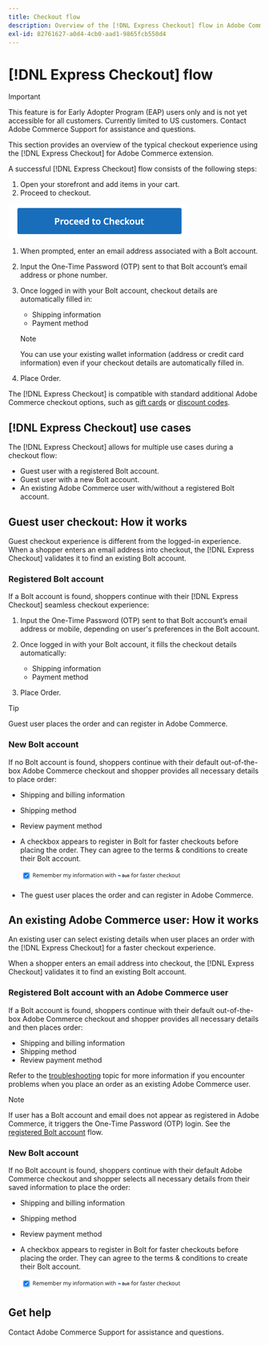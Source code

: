 ```yaml
---
title: Checkout flow
description: Overview of the [!DNL Express Checkout] flow in Adobe Commerce.
exl-id: 82761627-a0d4-4cb0-aad1-9865fcb550d4
---
```

# [!DNL Express Checkout] flow

>[!IMPORTANT]
>
> This feature is for Early Adopter Program (EAP) users only and is not yet accessible for all customers. Currently limited to US customers. Contact Adobe Commerce Support for assistance and questions.

This section provides an overview of the typical checkout experience using the [!DNL Express Checkout] for Adobe Commerce extension.

A successful [!DNL Express Checkout] flow consists of the following steps:

1. Open your storefront and add items in your cart.
1. Proceed to checkout.

  ![Checkout](../assets/proceed-checkout.png)

1. When prompted, enter an email address associated with a Bolt account.
1. Input the One-Time Password (OTP) sent to that Bolt account’s email address or phone number.
1. Once logged in with your Bolt account, checkout details are automatically filled in:

   - Shipping information
   - Payment method
   
   >[!NOTE]
   >
   > You can use your existing wallet information (address or credit card information) even if your checkout details are automatically filled in.

1. Place Order.

The [!DNL Express Checkout] is compatible with standard additional Adobe Commerce checkout options, such as [gift cards](https://docs.magento.com/user-guide/catalog/product-gift-card.html) or [discount codes](https://docs.magento.com/user-guide/marketing/price-rules-cart-coupon.html).

## [!DNL Express Checkout] use cases

The [!DNL Express Checkout] allows for multiple use cases during a checkout flow:

- Guest user with a registered Bolt account.
- Guest user with a new Bolt account.
- An existing Adobe Commerce user with/without a registered Bolt account.

## Guest user checkout: How it works

Guest checkout experience is different from the logged-in experience. When a shopper enters an email address into checkout, the [!DNL Express Checkout] validates it to find an existing Bolt account.

### Registered Bolt account

If a Bolt account is found, shoppers continue with their [!DNL Express Checkout] seamless checkout experience: 

1. Input the One-Time Password (OTP) sent to that Bolt account’s email address or mobile, depending on user's preferences in the Bolt account.
1. Once logged in with your Bolt account, it fills the checkout details automatically:

   - Shipping information
   - Payment method

1. Place Order.

>[!TIP]
>
> Guest user places the order and can register in Adobe Commerce.

### New Bolt account

If no Bolt account is found, shoppers continue with their default out-of-the-box Adobe Commerce checkout and shopper provides all necessary details to place order:

- Shipping and billing information
- Shipping method
- Review payment method
- A checkbox appears to register in Bolt for faster checkouts before placing the order. They can agree to the terms & conditions to create their Bolt account.

  ![Remember Bolt](../assets/checked-bolt.png)

- The guest user places the order and can register in Adobe Commerce.

## An existing Adobe Commerce user: How it works

An existing user can select existing details when user places an order with the [!DNL Express Checkout] for a faster checkout experience.

When a shopper enters an email address into checkout, the [!DNL Express Checkout] validates it to find an existing Bolt account.

### Registered Bolt account with an Adobe Commerce user

If a Bolt account is found, shoppers continue with their default out-of-the-box Adobe Commerce checkout and shopper provides all necessary details and then places order:

- Shipping and billing information
- Shipping method
- Review payment method

Refer to the [troubleshooting](../express-checkout/troubleshooting.md) topic for more information if you encounter problems when you place an order as an existing Adobe Commerce user.

>[!NOTE]
>
> If user has a Bolt account and email does not appear as registered in Adobe Commerce, it triggers the One-Time Password (OTP) login. See the [registered Bolt account](#registered-bolt-account) flow.

### New Bolt account

If no Bolt account is found, shoppers continue with their default Adobe Commerce checkout and shopper selects all necessary details from their saved information to place the order:

- Shipping and billing information
- Shipping method
- Review payment method
- A checkbox appears to register in Bolt for faster checkouts before placing the order. They can agree to the terms & conditions to create their Bolt account.

  ![Remember Bolt](../assets/checked-bolt.png)

## Get help

Contact Adobe Commerce Support for assistance and questions.
